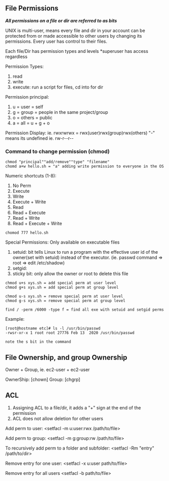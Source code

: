 ## File Permissions
***All permissions on a file or dir are referred to as bits***

UNIX is multi-user, means every file and dir in your account can be protected from or made accessible to other users by changing its permissions. Every user has control to their files.

Each file/Dir has permission types and levels
*superuser has access regardless

Permission Types:
1. read
2. write
3. execute: run a script for files, cd into for dir

Permission principal:
1. u = user = self
2. g = group = people in the same project/group
3. o = others = public
4. a = all = u + g + o

Permission Display:
ie. rwxrwrwx = rwx(user)rwx(group)rwx(others) 
"-" means its undefined ie. rw-r--r--  

### Command to change permission (chmod)
```
chmod "principal""add/remove""type" "filename"
chomd a+w hello.sh = "a" adding write permission to everyone in the OS
```
Numeric shortcuts (1-8):
1. No Perm
2. Execute
3. Write
4. Execute + Write
5. Read
6. Read + Execute
7. Read + Write
8. Read + Execute + Write
```
chomod 777 hello.sh
```

Special Permissions:
Only available on executable files

1. setuid: bit tells Linux to run a program with the effective user id of the owner(set with setuid) instead of the executor. (ie. passwd command => root => edit /etc/shadow)
2. setgid: 
3. sticky bit: only allow the owner or root to delete this file

```
chmod u+s xys.sh = add special perm at user level
chmod g+s xys.sh = add special perm at group level

chmod u-s xys.sh = remove special perm at user level 
chmod g-s xys.sh = remove special perm at group level

find / -perm /6000 -type f = find all exe with setuid and setgid perms 
```
Example:
```
[root@hostname etc]# ls -l /usr/bin/passwd
-rwsr-xr-x 1 root root 27776 Feb 13  2020 /usr/bin/passwd

note the s bit in the command 
```



## File Ownership, and group Ownership
Owner + Group, ie. ec2-user  + ec2-user

OwnerShip: [chown]
Group: [chgrp]

## ACL
1. Assigning ACL to a file/dir, it adds a "+" sign at the end of the permission
2. ACL does not allow deletion for other users

Add perm to user:
<setfacl -m u:user:rwx /path/to/file>

Add perm to group:
<setfacl -m g:group:rw /path/to/file>

To recursively add perm to a folder and subfolder:
<setfacl -Rm "entry" /path/to/dir>

Remove entry for one user:
<setfacl -x u:user path/to/file> 

Remove entry for all users
<setfacl -b path/to/file>

